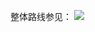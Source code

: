 整体路线参见：
![](https://raw.githubusercontent.com/csy512889371/learnDoc/master/%E6%80%9D%E7%BB%B4%E5%AF%BC%E5%9B%BE/SpringBoot.png)
